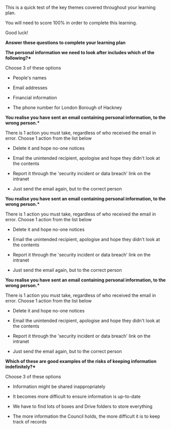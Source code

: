 This is a quick test of the key themes covered throughout your learning plan.

You will need to score 100% in order to complete this learning.

Good luck!

**Answer these questions to complete your learning plan**

**The personal information we need to look after includes which of the following?\***

Choose 3 of these options

-   People's names

-   Email addresses

-   Financial information

-   The phone number for London Borough of Hackney

**You realise you have sent an email containing personal information, to the wrong person.\***

There is 1 action you must take, regardless of who received the email in error. Choose 1 action from the list below

-   Delete it and hope no-one notices

-   Email the unintended recipient, apologise and hope they didn't look at the contents

-   Report it through the 'security incident or data breach' link on the intranet

-   Just send the email again, but to the correct person

**You realise you have sent an email containing personal information, to the wrong person.\***

There is 1 action you must take, regardless of who received the email in error. Choose 1 action from the list below

-   Delete it and hope no-one notices

-   Email the unintended recipient, apologise and hope they didn't look at the contents

-   Report it through the 'security incident or data breach' link on the intranet

-   Just send the email again, but to the correct person

**You realise you have sent an email containing personal information, to the wrong person.\***

There is 1 action you must take, regardless of who received the email in error. Choose 1 action from the list below

-   Delete it and hope no-one notices

-   Email the unintended recipient, apologise and hope they didn't look at the contents

-   Report it through the 'security incident or data breach' link on the intranet

-   Just send the email again, but to the correct person

**Which of these are good examples of the risks of keeping information indefinitely?\***

Choose 3 of these options

-   Information might be shared inappropriately

-   It becomes more difficult to ensure information is up-to-date

-   We have to find lots of boxes and Drive folders to store everything

-   The more information the Council holds, the more difficult it is to keep track of records
